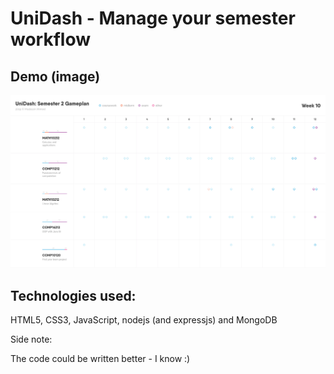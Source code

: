 # UniDash - Manage your semester workflow

## Demo (image)
![alt text](demo.png "Demo")

## Technologies used:
HTML5, CSS3, JavaScript, nodejs (and expressjs) and MongoDB


Side note:

The code could be written better - I know :)
